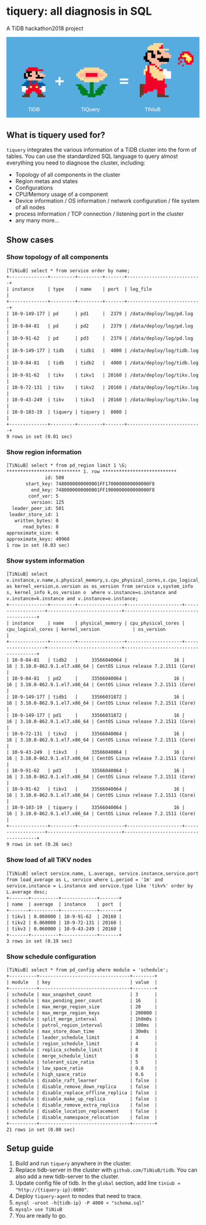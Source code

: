 # tiquery: all diagnosis in SQL
A TiDB hackathon2018 project

![TiNiuB](media/tiniub.png)

## What is tiquery used for?

`tiquery` integrates the various information of a TiDB cluster into the form of tables. You can use the standardized SQL language to query almost everything you need to diagnose the cluster, including:

- Topology of all components in the cluster
- Region metas and states
- Configurations
- CPU/Memory usage of a component
- Device information / OS information / network configuration / file system of all nodes
- process information / TCP connection / listening port in the cluster
- any many more...

## Show cases

### Show topology of all components

```
[TiNiuB] select * from service order by name;
+--------------+---------+---------+-------+---------------------------+
| instance     | type    | name    | port  | log_file                  |
+--------------+---------+---------+-------+---------------------------+
| 10-9-149-177 | pd      | pd1     |  2379 | /data/deploy/log/pd.log   |
| 10-9-84-81   | pd      | pd2     |  2379 | /data/deploy/log/pd.log   |
| 10-9-91-62   | pd      | pd3     |  2379 | /data/deploy/log/pd.log   |
| 10-9-149-177 | tidb    | tidb1   |  4000 | /data/deploy/log/tidb.log |
| 10-9-84-81   | tidb    | tidb2   |  4000 | /data/deploy/log/tidb.log |
| 10-9-91-62   | tikv    | tikv1   | 20160 | /data/deploy/log/tikv.log |
| 10-9-72-131  | tikv    | tikv2   | 20160 | /data/deploy/log/tikv.log |
| 10-9-43-249  | tikv    | tikv3   | 20160 | /data/deploy/log/tikv.log |
| 10-9-103-19  | tiquery | tiquery |  8080 |                           |
+--------------+---------+---------+-------+---------------------------+
9 rows in set (0.01 sec)

```

### Show region information
```
[TiNiuB] select * from pd_region limit 1 \G;
*************************** 1. row ***************************
              id: 500
       start_key: 7480000000000001FF1700000000000000F8
         end_key: 7480000000000001FF1900000000000000F8
        conf_ver: 5
         version: 125
  leader_peer_id: 501
 leader_store_id: 1
   written_bytes: 0
      read_bytes: 0
approximate_size: 6
approximate_keys: 40960
1 row in set (0.03 sec)
```

### Show system information
```
[TiNiuB] select v.instance,v.name,s.physical_memory,s.cpu_physical_cores,s.cpu_logical_cores,k.version as kernel_version,o.version as os_version from service v,system_info s, kernel_info k,os_version o  where v.instance=s.instance and v.instance=k.instance and v.instance=o.instance;
+--------------+---------+-----------------+--------------------+-------------------+---------------------------+--------------------------------------+
| instance     | name    | physical_memory | cpu_physical_cores | cpu_logical_cores | kernel_version            | os_version                           |
+--------------+---------+-----------------+--------------------+-------------------+---------------------------+--------------------------------------+
| 10-9-84-81   | tidb2   |     33566040064 |                 16 |                16 | 3.10.0-862.9.1.el7.x86_64 | CentOS Linux release 7.2.1511 (Core) |
| 10-9-84-81   | pd2     |     33566040064 |                 16 |                16 | 3.10.0-862.9.1.el7.x86_64 | CentOS Linux release 7.2.1511 (Core) |
| 10-9-149-177 | tidb1   |     33566031872 |                 16 |                16 | 3.10.0-862.9.1.el7.x86_64 | CentOS Linux release 7.2.1511 (Core) |
| 10-9-149-177 | pd1     |     33566031872 |                 16 |                16 | 3.10.0-862.9.1.el7.x86_64 | CentOS Linux release 7.2.1511 (Core) |
| 10-9-72-131  | tikv2   |     33566040064 |                 16 |                16 | 3.10.0-862.9.1.el7.x86_64 | CentOS Linux release 7.2.1511 (Core) |
| 10-9-43-249  | tikv3   |     33566040064 |                 16 |                16 | 3.10.0-862.9.1.el7.x86_64 | CentOS Linux release 7.2.1511 (Core) |
| 10-9-91-62   | pd3     |     33566040064 |                 16 |                16 | 3.10.0-862.9.1.el7.x86_64 | CentOS Linux release 7.2.1511 (Core) |
| 10-9-91-62   | tikv1   |     33566040064 |                 16 |                16 | 3.10.0-862.9.1.el7.x86_64 | CentOS Linux release 7.2.1511 (Core) |
| 10-9-103-19  | tiquery |     33566040064 |                 16 |                16 | 3.10.0-862.9.1.el7.x86_64 | CentOS Linux release 7.2.1511 (Core) |
+--------------+---------+-----------------+--------------------+-------------------+---------------------------+--------------------------------------+
9 rows in set (0.26 sec)
```

### Show load of all TiKV nodes
```
[TiNiuB] select service.name, L.average, service.instance,service.port from load_average as L, service where L.period = '1m' and service.instance = L.instance and service.type like 'tikv%' order by L.average desc;
+-------+----------+-------------+-------+
| name  | average  | instance    | port  |
+-------+----------+-------------+-------+
| tikv1 | 0.060000 | 10-9-91-62  | 20160 |
| tikv2 | 0.060000 | 10-9-72-131 | 20160 |
| tikv3 | 0.060000 | 10-9-43-249 | 20160 |
+-------+----------+-------------+-------+
3 rows in set (0.19 sec)
```

### Show schedule configuration
```
[TiNiuB] select * from pd_config where module = 'schedule';
+----------+---------------------------------+--------+
| module   | key                             | value  |
+----------+---------------------------------+--------+
| schedule | max_snapshot_count              | 3      |
| schedule | max_pending_peer_count          | 16     |
| schedule | max_merge_region_size           | 20     |
| schedule | max_merge_region_keys           | 200000 |
| schedule | split_merge_interval            | 1h0m0s |
| schedule | patrol_region_interval          | 100ms  |
| schedule | max_store_down_time             | 30m0s  |
| schedule | leader_schedule_limit           | 4      |
| schedule | region_schedule_limit           | 4      |
| schedule | replica_schedule_limit          | 8      |
| schedule | merge_schedule_limit            | 8      |
| schedule | tolerant_size_ratio             | 5      |
| schedule | low_space_ratio                 | 0.8    |
| schedule | high_space_ratio                | 0.6    |
| schedule | disable_raft_learner            | false  |
| schedule | disable_remove_down_replica     | false  |
| schedule | disable_replace_offline_replica | false  |
| schedule | disable_make_up_replica         | false  |
| schedule | disable_remove_extra_replica    | false  |
| schedule | disable_location_replacement    | false  |
| schedule | disable_namespace_relocation    | false  |
+----------+---------------------------------+--------+
21 rows in set (0.00 sec)
```

## Setup guide

1. Build and run `tiquery` anywhere in the cluster.
2. Replace tidb-server in the cluster with `github.com/TiNiuB/tidb`. You can also add a new tidb-server to the cluster.
3. Update config file of tidb. In the `global` section, add line `tiniub = "http://{tiquery-ip}:8080"`.
4. Deploy `tiquery-agent` to nodes that need to trace.
5. `mysql -uroot -h{tidb-ip} -P 4000 < "schema.sql"` 
6. `mysql> use TiNiuB`
7. You are ready to go.